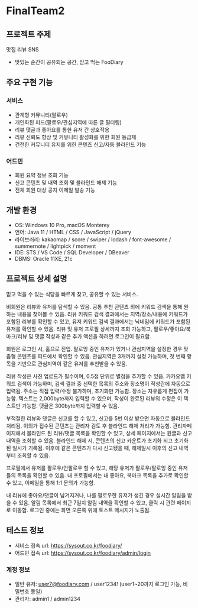 # FinalTeam2
## 프로젝트 주제
맛집 리뷰 SNS
- 맛있는 순간이 공유되는 공간, 믿고 먹는 FooDiary

## 주요 구현 기능
### 서비스
- 관계형 커뮤니티(팔로우)
- 개인화된 피드(팔로우/관심지역에 따른 글 필터링)
- 리뷰 댓글과 좋아요를 통한 유저 간 상호작용
- 리뷰 신뢰도 향상 및 커뮤니티 활성화를 위한 회원 등급제
- 건전한 커뮤니티 유지를 위한 콘텐츠 신고/자동 블라인드 기능

### 어드민
- 회원 요약 정보 조회 기능
- 신고 콘텐츠 및 내역 조회 및 블라인드 해제 기능
- 전체 회원 대상 공지 이메일 발송 기능

## 개발 환경
- OS: Windows 10 Pro, macOS Monterey
- 언어: Java 11 / HTML / CSS / JavaScript / jQuery
- 라이브러리: kakaomap / score / swiper / lodash / font-awesome / summernote / lightpick / moment
- IDE: STS / VS Code / SQL Developer / DBeaver
- DBMS: Oracle 11XE, 21c

## 프로젝트 상세 설명
믿고 먹을 수 있는 식당을 빠르게 찾고, 공유할 수 있는 서비스.

비회원은 리뷰와 유저를 탐색할 수 있음.
공통 추천 콘텐츠 외에 키워드 검색을 통해 원하는 내용을 찾아볼 수 있음. 리뷰 키워드 검색 결과에서는 지역/장소/내용에 키워드가 포함된 리뷰를 확인할 수 있고, 유저 키워드 검색 결과에서는 닉네임에 키워드가 포함된 유저를 확인할 수 있음. 리뷰 및 유저 프로필 상세까지 조회 가능하고, 팔로우/좋아요/북마크/리뷰 및 댓글 작성과 같은 추가 액션을 하려면 로그인이 필요함.

회원은 로그인 시, 홈으로 진입. 팔로잉 중인 유저가 있거나 관심지역을 설정한 경우 맞춤형 콘텐츠를 피드에서 확인할 수 있음. 관심지역은 3개까지 설정 가능하며, 첫 번째 항목을 기반으로 관심지역이 같은 유저를 추천받을 수 있음.

리뷰 작성은 사진 업로드가 필수이며, 0.5점 단위로 별점을 추가할 수 있음. 카카오맵 키워드 검색이 가능하며, 검색 결과 중 선택한 목록의 주소와 장소명이 작성란에 자동으로 입력됨. 주소는 직접 입력/수정 불가하며, 초기화만 가능함. 장소는 자유롭게 편집이 가능함. 텍스트는 2,000byte까지 입력할 수 있으며, 작성이 완료된 리뷰의 수정은 이 텍스트만 가능함. 댓글은 300byte까지 입력할 수 있음.

부적절한 리뷰와 댓글은 신고를 할 수 있고, 신고를 5번 이상 받으면 자동으로 블라인드 처리됨. 이의가 접수된 콘텐츠는 관리자 검토 후 블라인드 해제 처리가 가능함.
관리자페이지에서 블라인드 된 리뷰/댓글 목록을 확인할 수 있고, 상세 페이지에서는 원글과 신고 내역을 조회할 수 있음. 블라인드 해제 시, 콘텐츠의 신고 카운트가 초기화 되고 초기화 된 일시가 기록됨. 이후에 같은 콘텐츠가 다시 신고됐을 때, 해제일시 이후의 신고 내역부터 조회할 수 있음.

프로필에서 유저를 팔로우/언팔로우 할 수 있고, 해당 유저가 팔로우/팔로잉 중인 유저들의 목록을 확인할 수 있음. 내 프로필에서는 내 좋아요, 북마크 목록을 추가로 확인할 수 있고, 이메일을 통해 1:1 문의가 가능함.

내 리뷰에 좋아요/댓글이 남겨지거나, 나를 팔로우한 유저가 생긴 경우 실시간 알림을 받을 수 있음. 알림 목록에서 최근 7일치 알림 내역을 확인할 수 있고, 클릭 시 관련 페이지로 이동함. 로그인 중에는 화면 오른쪽 위에 토스트 메시지가 노출됨.


## 테스트 정보
- 서비스 접속 url: https://sysout.co.kr/foodiary/
- 어드민 접속 url: https://sysout.co.kr/foodiary/admin/login

### 계정 정보
- 일반 유저: user7@foodiary.com / user1234! (user1~20까지 로그인 가능, 비밀번호 동일)
- 관리자: admin1 / admin1234
